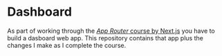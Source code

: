 # Dashboard
As part of working through the [*App Router* course by Next.js](https://nextjs.org/learn/dashboard-app/) you have to build a dasboard web app. This repository contains that app plus the changes I make as I complete the course.  
